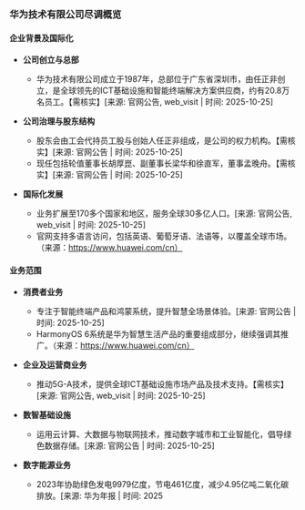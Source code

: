 ### 华为技术有限公司尽调概览

#### 企业背景及国际化

- **公司创立与总部**
  - 华为技术有限公司成立于1987年，总部位于广东省深圳市，由任正非创立，是全球领先的ICT基础设施和智能终端解决方案供应商，约有20.8万名员工。【需核实】[来源: 官网公告, web_visit | 时间: 2025-10-25]

- **公司治理与股东结构**
  - 股东会由工会代持员工股与创始人任正非组成，是公司的权力机构。【需核实】[来源: 官网公告 | 时间: 2025-10-25]
  - 现任包括轮值董事长胡厚崑、副董事长梁华和徐直军，董事孟晚舟。【需核实】[来源: 官网公告 | 时间: 2025-10-25]

- **国际化发展**
  - 业务扩展至170多个国家和地区，服务全球30多亿人口。[来源: 官网公告, web_visit | 时间: 2025-10-25]
  - 官网支持多语言访问，包括英语、葡萄牙语、法语等，以覆盖全球市场。（来源：https://www.huawei.com/cn）

#### 业务范围

- **消费者业务**
  - 专注于智能终端产品和鸿蒙系统，提升智慧全场景体验。[来源: 官网公告 | 时间: 2025-10-25]
  - HarmonyOS 6系统是华为智慧生活产品的重要组成部分，继续强调其推广。（来源：https://www.huawei.com/cn）

- **企业及运营商业务**
  - 推动5G-A技术，提供全球ICT基础设施市场产品及技术支持。【需核实】[来源: 官网公告, web_visit | 时间: 2025-10-25]

- **数智基础设施**
  - 运用云计算、大数据与物联网技术，推动数字城市和工业智能化，倡导绿色数据存储。[来源: 官网公告 | 时间: 2025-10-25]

- **数字能源业务**
  - 2023年协助绿色发电9979亿度，节电461亿度，减少4.95亿吨二氧化碳排放。[来源: 华为年报 | 时间: 2025